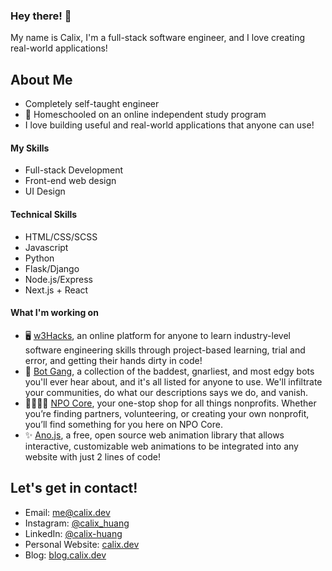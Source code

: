 ### Hey there! 👋

My name is Calix, I'm a full-stack software engineer, and I love creating real-world applications! 

## About Me
* Completely self-taught engineer
* 📖 Homeschooled on an online independent study program
* I love building useful and real-world applications that anyone can use!

#### My Skills
* Full-stack Development
* Front-end web design
* UI Design

#### Technical Skills
* HTML/CSS/SCSS
* Javascript
* Python
* Flask/Django
* Node.js/Express
* Next.js + React

#### What I'm working on 
* 🖥 [w3Hacks](https://w3hacks.com/), an online platform for anyone to learn industry-level software engineering skills through project-based learning, trial and error, and getting their hands dirty in code!
* 🤖 [Bot Gang](https://botgang.tech/), a collection of the baddest, gnarliest, and most edgy bots you'll ever hear about, and it's all listed for anyone to use. We'll infiltrate your communities, do what our descriptions says we do, and vanish.
* 👨‍👨‍👦‍👦 [NPO Core](https://npocore.com/), your one-stop shop for all things nonprofits. Whether you’re finding partners, volunteering, or creating your own nonprofit, you’ll find something for you here on NPO Core.
* ✨ [Ano.js](https://anojs.com/), a free, open source web animation library that allows interactive, customizable web animations to be integrated into any website with just 2 lines of code!

## Let's get in contact!
* Email: [me@calix.dev](mailto:me@calix.dev)
* Instagram: [@calix_huang](https://instagram.com/calix_huang)
* LinkedIn: [@calix-huang](https://linkedin.com/in/calix-huang)
* Personal Website: [calix.dev](https://www.calix.dev/)
* Blog: [blog.calix.dev](https://blog.calix.dev)
